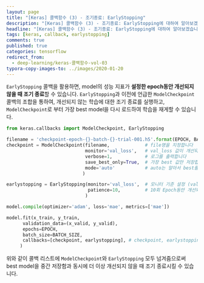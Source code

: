 ```yaml
---
layout: page
title: "[Keras] 콜백함수 (3) - 조기종료: EarlyStopping"
description: "[Keras] 콜백함수 (3) - 조기종료: EarlyStopping에 대하여 알아보겠습니다."
headline: "[Keras] 콜백함수 (3) - 조기종료: EarlyStopping에 대하여 알아보겠습니다."
tags: [keras, callback, earlystopping]
comments: true
published: true
categories: tensorflow
redirect_from:
  - deep-learning/keras-콜백함수-vol-03
typora-copy-images-to: ../images/2020-01-20
---
```




`EarlyStopping` 콜백을 활용하면, model의 성능 지표가 **설정한 epoch동안 개선되지 않을 때 조기 종료**할 수 있습니다. `EarlyStopping`과 이전에 언급한 `ModelCheckpoint` 콜백의 조합을 통하여, 개선되지 않는 학습에 대한 조기 종료를 실행하고, `ModelCheckpoint`로 부터 가장 best model을 다시 로드하여 학습을 재게할 수 있습니다.



```python
from keras.callbacks import ModelCheckpoint, EarlyStopping

filename = 'checkpoint-epoch-{}-batch-{}-trial-001.h5'.format(EPOCH, BATCH_SIZE)
checkpoint = ModelCheckpoint(filename,             # file명을 지정합니다
                             monitor='val_loss',   # val_loss 값이 개선되었을때 호출됩니다
                             verbose=1,            # 로그를 출력합니다
                             save_best_only=True,  # 가장 best 값만 저장합니다
                             mode='auto'           # auto는 알아서 best를 찾습니다. min/max
                            )

earlystopping = EarlyStopping(monitor='val_loss',  # 모니터 기준 설정 (val loss) 
                              patience=10,         # 10회 Epoch동안 개선되지 않는다면 종료
                             )

model.compile(optimizer='adam', loss='mae', metrics=['mae'])

model.fit(x_train, y_train, 
      validation_data=(x_valid, y_valid),
      epochs=EPOCH, 
      batch_size=BATCH_SIZE, 
      callbacks=[checkpoint, earlystopping], # checkpoint, earlystopping 콜백
     )
```



위와 같이 콜백 리스트에 `ModelCheckpoint`와 `EarlyStopping` 모두 넘겨줌으로써 best model을 중간 저장함과 동시에 더 이상 개선되지 않을 때 조기 종료시킬 수 있습니다. 